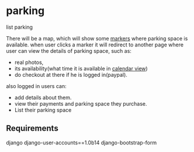 parking
=======

list parking


There will be a map, which will show some [markers](https://developers.google.com/maps/documentation/javascript/examples/marker-simple) where parking space is available. when user clicks a marker it will redirect to another page where user can view the details of parking space, such as:

+ real photos,
+ its availability(what time it is available in [calendar view](http://arshaw.com/fullcalendar/))
+ do checkout at there if he is logged in(paypal).

also logged in users can:

+ add details about them.
+ view their payments and parking space they purchase.
+ List their parking space

Requirements
------------

django
django-user-accounts==1.0b14
django-bootstrap-form